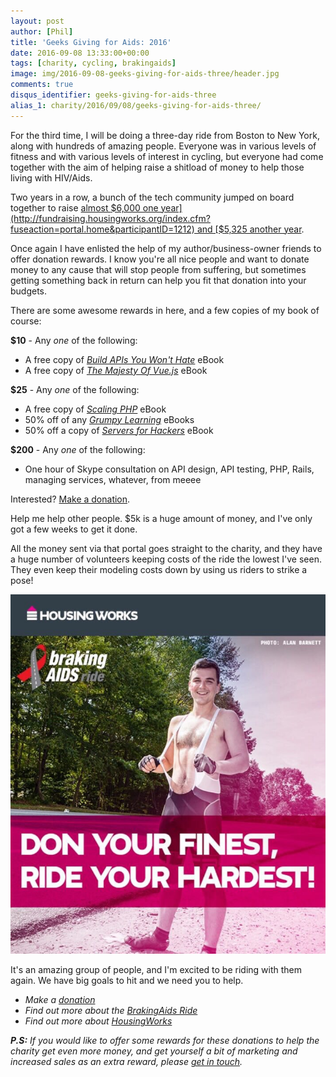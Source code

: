```yaml
---
layout: post
author: [Phil]
title: 'Geeks Giving for Aids: 2016'
date: 2016-09-08 13:33:00+00:00
tags: [charity, cycling, brakingaids]
image: img/2016-09-08-geeks-giving-for-aids-three/header.jpg
comments: true
disqus_identifier: geeks-giving-for-aids-three
alias_1: charity/2016/09/08/geeks-giving-for-aids-three/
---
```


For the third time, I will be doing a three-day ride from Boston to New York, along with hundreds of amazing people. Everyone was in various levels of fitness and with various levels of interest in cycling, but everyone had come together with the aim of helping raise a shitload of money to help those living with HIV/Aids.

Two years in a row, a bunch of the tech community jumped on board together to raise [almost $6,000 one year](http://fundraising.housingworks.org/index.cfm?fuseaction=portal.home&participantID=1212) and [$5,325 another year](http://fundraising.housingworks.org/index.cfm?fuseaction=portal.home&participantID=2035).

Once again I have enlisted the help of my author/business-owner friends to offer donation rewards. I know you're all nice people and want to donate money to any cause that will stop people from suffering, but sometimes getting something back in return can help you fit that donation into your budgets.

There are some awesome rewards in here, and a few copies of my book of course:

**$10** - Any _one_ of the following:

* A free copy of [_Build APIs You Won't Hate_](http://apisyouwonthate.com/) eBook
* A free copy of [_The Majesty Of Vue.js_](https://leanpub.com/vuejs) eBook

**$25** - Any _one_ of the following:

* A free copy of _[Scaling PHP](https://www.scalingphpbook.com/)_ eBook
* 50% off of any _[Grumpy Learning](http://grumpy-learning.com/)_ eBooks
* 50% off a copy of [_Servers for Hackers_](https://leanpub.com/serversforhackers) eBook

**$200** - Any _one_ of the following:

* One hour of Skype consultation on API design, API testing, PHP, Rails, managing services, whatever, from meeee

Interested? [Make a donation](http://fundraising.housingworks.org/participant/philsturgeon-2016).

Help me help other people. $5k is a huge amount of money, and I've only got a few weeks to get it done.

All the money sent via that portal goes straight to the charity, and they have a huge number of volunteers keeping costs of the ride the lowest I've seen. They even keep their modeling costs down by using us riders to strike a pose!

![I agreed to take this daft photo if y'all got me to $5k last year. This time there will be a lovely photo of me riding in a red cocktail dress.](img/2016-09-08-geeks-giving-for-aids-three/handsome-as-fuck.jpg)

It's an amazing group of people, and I'm excited to be riding with them again. We have big goals to hit and we need you to help.

* _Make a [donation](http://fundraising.housingworks.org/participant/philsturgeon-2016)_
* _Find out more about the [BrakingAids Ride](http://brakingaidsride.org/)_
* _Find out more about [HousingWorks](http://www.housingworks.org/)_

_**P.S:** If you would like to offer some rewards for these donations to help the charity get even more money, and get yourself a bit of marketing and increased sales as an extra reward, please [get in touch](mailto:me@phil.tech)._
